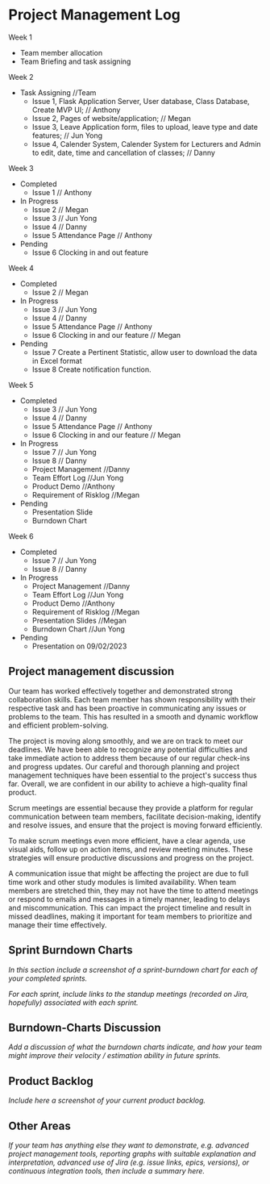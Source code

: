 # Project Management Log

Week 1 
  - Team member allocation
  - Team Briefing and task assigning

Week 2
  - Task Assigning //Team
    - Issue 1, Flask Application Server, User database, Class Database, Create MVP UI; // Anthony
    - Issue 2, Pages of website/application; // Megan
    - Issue 3, Leave Application form, files to upload, leave type and date features; // Jun Yong
    - Issue 4, Calender System, Calender System for Lecturers and Admin to edit, date, time and cancellation of classes; // Danny

Week 3
  - Completed
      - Issue 1 // Anthony
  - In Progress
      - Issue 2 // Megan 
      - Issue 3 // Jun Yong
      - Issue 4 // Danny
      - Issue 5 Attendance Page // Anthony
  - Pending
      - Issue 6 Clocking in and out feature

Week 4 
  - Completed
      - Issue 2 // Megan 
  - In Progress
      - Issue 3 // Jun Yong
      - Issue 4 // Danny
      - Issue 5 Attendance Page // Anthony
      - Issue 6 Clocking in and our feature // Megan
  - Pending
      - Issue 7 Create a Pertinent Statistic, allow user to download the data in Excel format
      - Issue 8 Create notification function.

Week 5
  - Completed
      - Issue 3 // Jun Yong
      - Issue 4 // Danny
      - Issue 5 Attendance Page // Anthony
      - Issue 6 Clocking in and our feature // Megan
  - In Progress
      - Issue 7 // Jun Yong
      - Issue 8 // Danny 
      - Project Management  //Danny
      - Team Effort Log //Jun Yong
      - Product Demo //Anthony
      - Requirement of Risklog //Megan
  - Pending
      - Presentation Slide
      - Burndown Chart

Week 6
  - Completed
      - Issue 7 // Jun Yong
      - Issue 8 // Danny 
  - In Progress
      - Project Management  //Danny
      - Team Effort Log //Jun Yong
      - Product Demo //Anthony
      - Requirement of Risklog //Megan
      - Presentation Slides //Megan
      - Burndown Chart //Jun Yong
  - Pending
      - Presentation on 09/02/2023


## Project management discussion

Our team has worked effectively together and demonstrated strong collaboration skills. Each team member has shown responsibility with their respective task and has been proactive in communicating any issues or problems to the team. This has resulted in a smooth and dynamic workflow and efficient problem-solving.

The project is moving along smoothly, and we are on track to meet our deadlines. We have been able to recognize any potential difficulties and take immediate action to address them because of our regular check-ins and progress updates. Our careful and thorough planning and project management techniques have been essential to the project's success thus far. Overall, we are confident in our ability to achieve a high-quality final product. 

Scrum meetings are essential because they provide a platform for regular communication between team members, facilitate decision-making, identify and resolve issues, and ensure that the project is moving forward efficiently.

To make scrum meetings even more efficient, have a clear agenda, use visual aids, follow up on action items, and review meeting minutes. These strategies will ensure productive discussions and progress on the project.

A communication issue that might be affecting the project are due to full time work and other study modules is limited availability. When team members are stretched thin, they may not have the time to attend meetings or respond to emails and messages in a timely manner, leading to delays and miscommunication. This can impact the project timeline and result in missed deadlines, making it important for team members to prioritize and manage their time effectively.


## Sprint Burndown Charts

*In this section include a screenshot of a sprint-burndown chart for each of your completed sprints.*

*For each sprint, include links to the standup meetings (recorded on Jira, hopefully) associated with each sprint.*

## Burndown-Charts Discussion
*Add a discussion of what the burndown charts indicate, and how your team might improve their velocity / estimation ability in future sprints.*

## Product Backlog
*Include here a screenshot of your current product backlog.*

## Other Areas
*If your team has anything else they want to demonstrate, e.g. advanced project management tools, reporting graphs with suitable explanation and interpretation, advanced use of Jira (e.g. issue links, epics, versions), or continuous integration tools, then include a summary here.*
